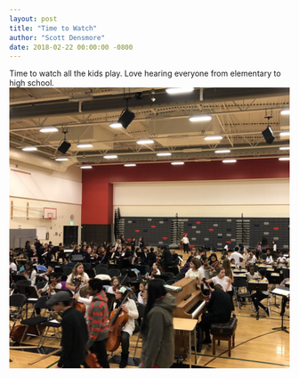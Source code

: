 ```yaml
---
layout: post
title: "Time to Watch"
author: "Scott Densmore"
date: 2018-02-22 00:00:00 -0800
---
```


Time to watch all the kids play. Love hearing everyone from elementary to high school.
![Image](/assets/img/72c95c983f.jpg)
